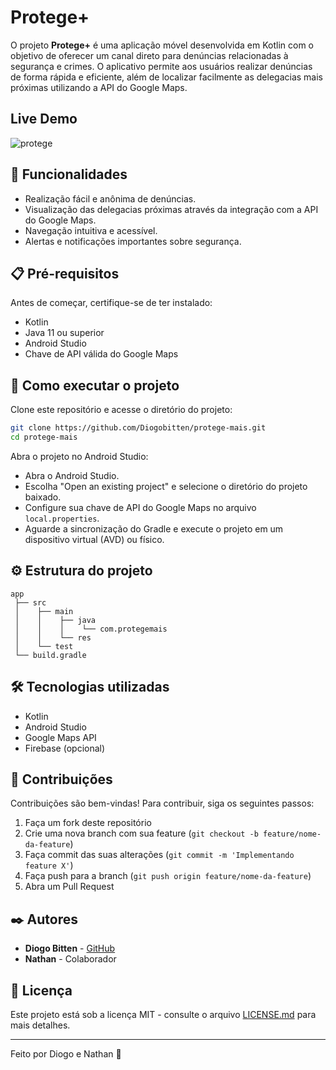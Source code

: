 # Protege+

O projeto **Protege+** é uma aplicação móvel desenvolvida em Kotlin com o objetivo de oferecer um canal direto para denúncias relacionadas à segurança e crimes. O aplicativo permite aos usuários realizar denúncias de forma rápida e eficiente, além de localizar facilmente as delegacias mais próximas utilizando a API do Google Maps.

## Live Demo
![protege](https://github.com/user-attachments/assets/ebd94016-a6a3-4149-b795-401d7be8c082)

## 🚀 Funcionalidades

- Realização fácil e anônima de denúncias.
- Visualização das delegacias próximas através da integração com a API do Google Maps.
- Navegação intuitiva e acessível.
- Alertas e notificações importantes sobre segurança.

## 📋 Pré-requisitos

Antes de começar, certifique-se de ter instalado:

- Kotlin
- Java 11 ou superior
- Android Studio
- Chave de API válida do Google Maps

## 🔧 Como executar o projeto

Clone este repositório e acesse o diretório do projeto:

```bash
git clone https://github.com/Diogobitten/protege-mais.git
cd protege-mais
```

Abra o projeto no Android Studio:

- Abra o Android Studio.
- Escolha "Open an existing project" e selecione o diretório do projeto baixado.
- Configure sua chave de API do Google Maps no arquivo `local.properties`.
- Aguarde a sincronização do Gradle e execute o projeto em um dispositivo virtual (AVD) ou físico.

## ⚙️ Estrutura do projeto

```plaintext
app
 ├── src
 │    ├── main
 │    │    ├── java
 │    │    │    └── com.protegemais
 │    │    └── res
 │    └── test
 └── build.gradle
```

## 🛠️ Tecnologias utilizadas

- Kotlin
- Android Studio
- Google Maps API
- Firebase (opcional)

## 🤝 Contribuições

Contribuições são bem-vindas! Para contribuir, siga os seguintes passos:

1. Faça um fork deste repositório
2. Crie uma nova branch com sua feature (`git checkout -b feature/nome-da-feature`)
3. Faça commit das suas alterações (`git commit -m 'Implementando feature X'`)
4. Faça push para a branch (`git push origin feature/nome-da-feature`)
5. Abra um Pull Request

## ✒️ Autores

- **Diogo Bitten** - [GitHub](https://github.com/Diogobitten)
- **Nathan** - Colaborador

## 📄 Licença

Este projeto está sob a licença MIT - consulte o arquivo [LICENSE.md](LICENSE.md) para mais detalhes.

---

Feito por Diogo e Nathan 🚀

